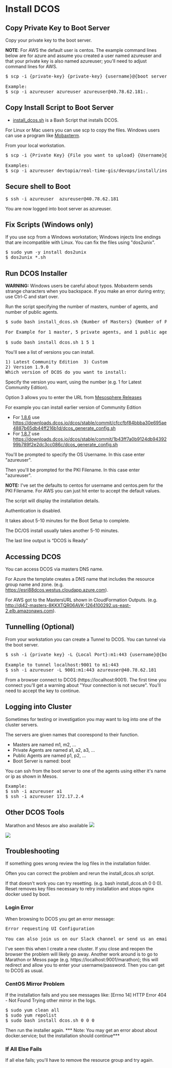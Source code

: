 # Install DCOS

## Copy Private Key to Boot Server

Copy your private key to the boot server.

**NOTE**: For AWS the default user is centos. The example command lines below are for azure and assume you created a user named azureuser and that your private key is also named azureuser; you'll need to adjust command lines for AWS.

<pre>
$ scp -i {private-key} {private-key} {username}@{boot server ip}:.

Example:
$ scp -i azureuser azureuser azureuser@40.78.62.181:.
</pre>

## Copy Install Script to Boot Server

- [install_dcos.sh](install_dcos.sh) is a Bash Script that installs DCOS.

For Linux or Mac users you can use scp to copy the files.  Windows users can use a program like [Mobaxterm](http://mobaxterm.mobatek.net/).

From your local workstation.

<pre>
$ scp -i {Private Key} {File you want to upload} {Username}@{Boot Server IP}:.

Examples:
$ scp -i azureuser devtopia/real-time-gis/devops/install/install_dcos.sh azureuser@40.78.62.181:.
</pre>

## Secure shell to Boot
<pre>
$ ssh -i azureuser  azureuser@40.78.62.181
</pre>
You are now logged into boot server as azureuser.

## Fix Scripts (Windows only)

If you use scp from a Windows workstation; Windows injects line endings that are incompatible with Linux. You can fix the files using "dos2unix". 

<pre>
$ sudo yum -y install dos2unix
$ dos2unix *.sh
</pre>

## Run DCOS Installer

**WARNING:** Windows users be careful about typos. Mobaxterm sends strange characters when you backspace. If you make an error during entry; use Ctrl-C and start over. 

Run the script specifying the number of masters, number of agents, and number of public agents. 

<pre>
$ sudo bash install_dcos.sh {Number of Masters} {Number of Private Agents} {Number of Public Agents}

For Example for 1 master, 5 private agents, and 1 public agent.

$ sudo bash install_dcos.sh 1 5 1
</pre>

You'll see a list of versions you can install.
<pre>
1) Latest Community Edition  3) Custom
2) Version 1.9.0
Which version of DCOS do you want to install: 
</pre>

Specify the version you want, using the number (e.g. 1 for Latest Community Edition).

Option 3 allows you to enter the URL from [Mesosphere Releases](https://dcos.io/releases/)

For example you can install earlier version of Community Edition

- For [1.8.6](https://dcos.io/releases/1.8.6/) use https://downloads.dcos.io/dcos/stable/commit/cfccfbf84bbba30e695ae4887b65db44ff216b1d/dcos_generate_config.sh
- For [1.8.7](https://dcos.io/releases/1.8.7/) use https://downloads.dcos.io/dcos/stable/commit/1b43ff7a0b9124db9439299b789f2e2dc3cc086c/dcos_generate_config.sh

You'll be prompted to specify the OS Username. In this case enter "azureuser".

Then you'll be prompted for the PKI Filename. In this case enter "azureuser".

**NOTE:** I've set the defaults to centos for username and centos.pem for the PKI Filename. For AWS you can just hit enter to accept the default values.

The script will display the installation details.

Authentication is disabled. 

It takes about 5-10 minutes for the Boot Setup to complete.

The DC/OS install usually takes another 5-10 minutes.

The last line output is “DCOS is Ready”

## Accessing DCOS

You can access DCOS via masters DNS name.  

For Azure the template creates a DNS name that includes the resource group name and zone. (e.g. https://esri88dcos.westus.cloudapp.azure.com). 

For AWS got to the MastersURL shown in CloudFormation Outputs.  (e.g. http://dj42-masters-8KKXTQR06AVK-1264100292.us-east-2.elb.amazonaws.com).

## Tunnelling  (Optional)  

From your workstation you can create a Tunnel to DCOS.  You can tunnel via the boot server.

<pre>
$ ssh -i {private key} -L {Local Port}:m1:443 {username}@{boot server ip}

Example to tunnel localhost:9001 to m1:443  
$ ssh -i azureuser -L 9001:m1:443 azureuser@40.78.62.181
</pre>


From a browser connect to DCOS (https://localhost:9001).  The first time you connect you'll get a warning about "Your connection is not secure". You'll need to accept the key to continue. 

## Logging into Cluster

Sometimes for testing or investigation you may want to log into one of the cluster servers.

The servers are given names that coorespond to their function.
- Masters are named m1, m2, ...
- Private Agents are named a1, a2, a3, ...
- Public Agents are named p1, p2, ...
- Boot Server is named: boot

You can ssh from the boot server to one of the agents using either it's name or ip as shown in Mesos.

<pre>
Example:
$ ssh -i azureuser a1
$ ssh -i azureuser 172.17.2.4
</pre>


## Other DCOS Tools 

Marathon and Mesos are also available
<img src="images/azure/011.png"/><br>

<img src="images/azure/012.png"/><br>


## Troubleshooting
If something goes wrong review the log files in the installation folder.

Often you can correct the problem and rerun the install_dcos.sh script.

If that doesn't work you can try resetting. (e.g. bash install_dcos.sh 0 0 0). Reset removes key files necessary to retry installation and stops nginx docker used by boot.  

### Login Error
When browsing to DCOS you get an error message:
<pre>
Error requesting UI Configuration

You can also join us on our Slack channel or send us an email at help@dcos.io.
</pre>

I've seen this when I create a new cluster. If you close and reopen the browser the problem will likely go away.  Another work around is to go to Marathon or Mesos page (e.g. https://localhost:9001/marathon); this will redirect and allow you to enter your username/password.  Then you can get to DCOS as usual. 

### CentOS Mirror Problem
If the installation fails and you see messages like:
[Errno 14] HTTP Error 404 - Not Found Trying other mirror in the logs.

<pre>
$ sudo yum clean all
$ sudo yum repolist
$ sudo bash install_dcos.sh 0 0 0
</pre>
Then run the installer again.  *** Note: You may get an error about about docker.service; but the installation should continue***

### If All Else Fails
If all else fails; you'll have to remove the resource group and try again.
